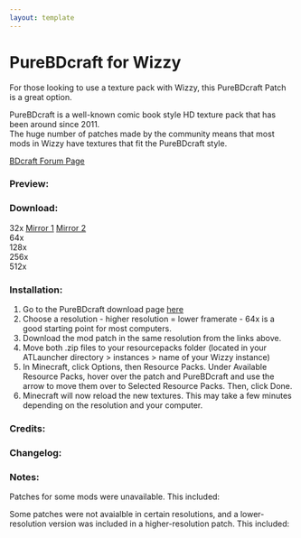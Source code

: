 ```yaml
---
layout: template
---
```

# PureBDcraft for Wizzy

For those looking to use a texture pack with Wizzy, this PureBDcraft Patch is a great option.  

PureBDcraft is a well-known comic book style HD texture pack that has been around since 2011.   
The huge number of patches made by the community means that most mods in Wizzy have textures that fit the PureBDcraft style.

[BDcraft Forum Page](https:\\)

### Preview:


### Download:

32x [Mirror 1]() [Mirror 2]()  
64x  
128x  
256x  
512x  

### Installation:

1. Go to the PureBDcraft download page [here](https://bdcraft.net/downloads/purebdcraft-minecraft/)
2. Choose a resolution - higher resolution = lower framerate - 64x is a good starting point for most computers.
3. Download the mod patch in the same resolution from the links above.
4. Move both .zip files to your resourcepacks folder (located in your ATLauncher directory > instances > name of your Wizzy instance)
5. In Minecraft, click Options, then Resource Packs. Under Available Resource Packs, hover over the patch and PureBDcraft and use the arrow to move them over to Selected Resource Packs. Then, click Done. 
6. Minecraft will now reload the new textures. This may take a few minutes depending on the resolution and your computer.


### Credits:


### Changelog:



### Notes:

Patches for some mods were unavailable. This included:

Some patches were not avaialble in certain resolutions, and a lower-resolution version was included in a higher-resolution patch. This included:


